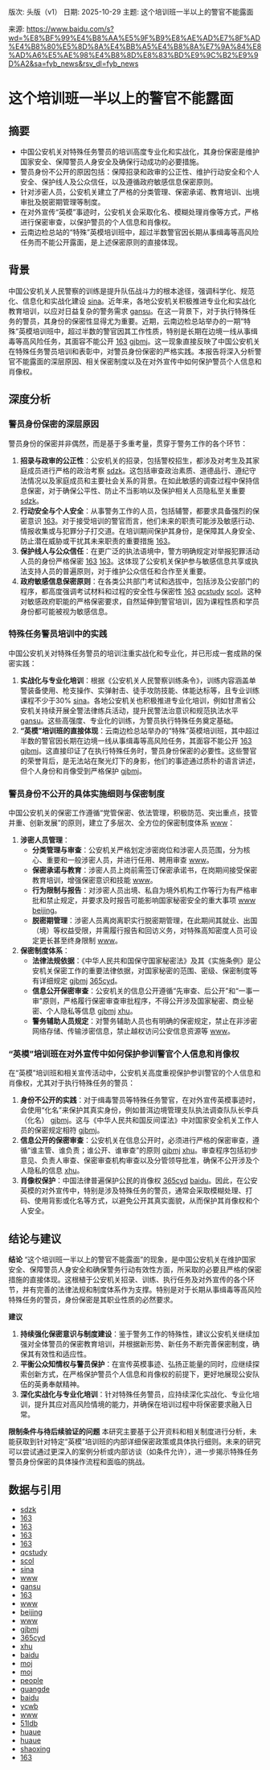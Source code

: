 版次: 头版（v1）
日期: 2025-10-29
主题: 这个培训班一半以上的警官不能露面

来源: https://www.baidu.com/s?wd=%E8%BF%99%E4%B8%AA%E5%9F%B9%E8%AE%AD%E7%8F%AD%E4%B8%80%E5%8D%8A%E4%BB%A5%E4%B8%8A%E7%9A%84%E8%AD%A6%E5%AE%98%E4%B8%8D%E8%83%BD%E9%9C%B2%E9%9D%A2&sa=fyb_news&rsv_dl=fyb_news

# 这个培训班一半以上的警官不能露面

## 摘要
- 中国公安机关对特殊任务警员的培训高度专业化和实战化，其身份保密是维护国家安全、保障警员人身安全及确保行动成功的必要措施。
- 警员身份不公开的原因包括：保障招录和政审的公正性、维护行动安全和个人安全、保护线人及公众信任，以及遵循政府敏感信息保密原则。
- 针对涉密人员，公安机关建立了严格的分类管理、保密承诺、教育培训、出境审批及脱密期管理等制度。
- 在对外宣传“英模”事迹时，公安机关会采取化名、模糊处理肖像等方式，严格进行保密审查，以保护警员的个人信息和肖像权。
- 云南边检总站的“特殊”英模培训班中，超过半数警官因长期从事缉毒等高风险任务而不能公开露面，是上述保密原则的直接体现。

## 背景
中国公安机关人民警察的训练是提升队伍战斗力的根本途径，强调科学化、规范化、信息化和实战化建设 [sina](https://vertexaisearch.cloud.google.com/grounding-api-redirect/AUZIYQFIm9F4EkELtdTHRUN5czBbxScKZagww9t0rChcGGdJcvai3J23hjtIFhXJ_goefDNLPMVAcLobzKUjrQXFsU2Ur4gZ-WaJaJ_djwWhY7B7d_sWT9ZfFyVmufrbpwyuWzVJyz1b4DxWbUzBT2vklDMGrtaHOZ_TxEvFJjaDw7x9CQ==)。近年来，各地公安机关积极推进专业化和实战化教育培训，以应对日益复杂的警务需求 [gansu](https://vertexaisearch.cloud.google.com/grounding-api-redirect/AUZIYQG0UWLbnTrFGdh5r0dJLNDmzNNaJoEocOfMdWSrhc-eiqXFsuN4ma27n9nxKbxI9oZcVrv9q6OlmXkOiKHj9cTffTvijUC6GiXzmBezoG8H3k1zst95pZqs5GSz6okuL2HpK91aeGFEssCithUTchRErm9Nsk5OxQ==)。在这一背景下，对于执行特殊任务的警员，其身份的保密性显得尤为重要。近期，云南边检总站举办的一期“特殊”英模培训班中，超过半数的警官因其工作性质，特别是长期在边境一线从事缉毒等高风险任务，其面容不能公开 [163](https://vertexaisearch.cloud.google.com/grounding-api-redirect/AUZIYQFIcDCFrsYTSsLg5L2wnctrZUdzqtmA1HJ__wqxSVYGdLJWkDRyMeXrWWVKt3R3kkJUUludiS8UjdNJVKUHWMvr3qYuUQbxQFO1RlL1fM6J_fwn1DTlEYJ-j_2r_xNPu_CTkJtaq7_JftUTfZlC3sM=) [gjbmj](https://vertexaisearch.cloud.google.com/grounding-api-redirect/AUZIYQERXqGJitlItw6qV_dXOeJPC62SDmmk2qQq9wl1JEt2w0B18pH6vNdR2VRhHG9KOsAtirJOil5zoOE0fs5atZ-WnwTGs0YWNywezdenu5UgbEyWOwJZcTTX_sw76y_-k0F4hYwId4TQH3_XsX-0YOUAoVGaS28=)。这一现象直接反映了中国公安机关在特殊任务警员培训和表彰中，对警员身份保密的严格实践。本报告将深入分析警官不能露面的深层原因、相关保密制度以及在对外宣传中如何保护警员个人信息和肖像权。

## 深度分析

### 警员身份保密的深层原因
警员身份的保密并非偶然，而是基于多重考量，贯穿于警务工作的各个环节：

1.  **招录与政审的公正性**：公安机关的招录，包括警校招生，都涉及对考生及其家庭成员进行严格的政治考察 [sdzk](https://vertexaisearch.cloud.google.com/grounding-api-redirect/AUZIYQGTwrzIei1Dd6WTZevdfT1ahjA-2j_NMEKgn_UIW7Repe6DL_MKqA_B8d4jCRaaF48RkRA4ZGr-1NKgNMEnQFBIfkdho7YPC91b7bz4N-JY_Ru-SUB200M32ABDqIshT2z1JM8-gtQoI9IxVuzZwoEp1dEE1_6X7zIe)。这包括审查政治素质、道德品行、遵纪守法情况以及家庭成员和主要社会关系的背景。在如此敏感的调查过程中保持信息保密，对于确保公平性、防止不当影响以及保护相关人员隐私至关重要 [sdzk](https://vertexaisearch.cloud.google.com/grounding-api-redirect/AUZIYQGTwrzIei1Dd6WTZevdfT1ahjA-2j_NMEKgn_UIW7Repe6DL_MKqA_B8d4jCRaaF48RkRA4ZGr-1NKgNMEnQFBIfkdho7YPC91b7bz4N-JY_Ru-SUB200M32ABDqIshT2z1JM8-gtQoI9IxVuzZwoEp1dEE1_6X7zIe)。
2.  **行动安全与个人安全**：从事警务工作的人员，包括辅警，都要求具备强烈的保密意识 [163](https://vertexaisearch.cloud.google.com/grounding-api-redirect/AUZIYQGM2iBIvVe_pjwHxLV1RLZobWlwC09hmyrh_2ni8It3OpjWiyfzxO_WpkXvL74cyJ9zG4kVXWV1FMBdhzej2UweSk_JRzIAnYBVRUAr8R9Ji1dg5XMH37rGa9GetEHNJ6zuE9JQ2EkNspgaDsSKKVU=)。对于接受培训的警官而言，他们未来的职责可能涉及敏感行动、情报收集或与犯罪分子打交道。在培训期间保护其身份，是保障其人身安全、防止潜在威胁或干扰其未来职责的重要措施 [163](https://vertexaisearch.cloud.google.com/grounding-api-redirect/AUZIYQGM2iBIvVe_pjwHxLV1RLZobWlwC09hmyrh_2ni8It3OpjWiyfzxO_WpkXvL74cyJ9zG4kVXWV1FMBdhzej2UweSk_JRzIAnYBVRUAr8R9Ji1dg5XMH37rGa9GetEHNJ6zuE9JQ2EkNspgaDsSKKVU=)。
3.  **保护线人与公众信任**：在更广泛的执法语境中，警方明确规定对举报犯罪活动人员的身份严格保密 [163](https://vertexaisearch.cloud.google.com/grounding-api-redirect/AUZIYQFIp9gi7jWLYDVolLnvW20ll11ZPPlVbSatZV9tY3uhLnUblUg19njiiMRHbV3pLRTt0D2MT8lB8mkzKspK4p2Zs7GDoGNcEnphslTgYB8YOmyQGFB1HOXv92dZjsGmXgyAsYtTRXuLM5N6J13Xync=) [163](https://vertexaisearch.cloud.google.com/grounding-api-redirect/AUZIYQEMlE_ZzqycIZIVVFAUp1aq1wYWfsp7uGpaBVg-FG-Mc1_tch-H-AVrDpbHZImY0J7qjkjC-qjM-Zv4ur0IC9dUSu1h0kaPMXKJoVpXTM6WKDKuA4Ql-ZC45goqC6NNns8M_oueftDvc4nUmzlmqBoUIoa8t6Jxmojtw6V7p-eoh4Gzvg==)。这体现了公安机关保护参与敏感信息共享或执法支持人员的普遍原则，对于维护公众信任和合作至关重要。
4.  **政府敏感信息保密原则**：在各类公共部门考试和选拔中，包括涉及公安部门的程序，都高度强调考试材料和过程的安全性与保密性 [163](https://vertexaisearch.cloud.google.com/grounding-api-redirect/AUZIYQGaK1DnReFBS6BE4mmLR-ymTRnPr4XKPwIq9PdKtFLPKuyDEUr30A6SYpySi4q6VlPGZmi7jKsmgP3WFBO3R0KA39PoTIiV8V_ILOs4-4j7eblPOkx-udPcz4lYRwerrgaexjWFKKNydq_rACk8J4c=) [qcstudy](https://vertexaisearch.cloud.google.com/grounding-api-redirect/AUZIYQGo-YgWpx547PdaMwCklpQYdWdprqoSXgMwyzyw4zInpIpHItKpjJTfndHdN87TUo7jWsSWsdZGRAdg4zFQsRPk1BnpemQ4G3bTRTwHzEjQQC-pH1SqRZm1pd_Tq6s8cP0-OPrX7zQ=) [scol](https://vertexaisearch.cloud.google.com/grounding-api-redirect/AUZIYQH7qeP0t2vwCSjh1dZ6pu7Vpi2-tab-E6iSVBI84ONJZGFdxVVMuKYM4lUfDSyCTAuz_QjcLSd7IujRYT0jdab9UtnWfbh7vO4hFTPBAcbkStpwreInz9GcHCyqwa8Bgx0Zfo7uFGASMDeiPE5BlOah)。这种对敏感政府职能的严格保密要求，自然延伸到警官培训，因为课程性质和学员身份都可能被视为敏感信息。

### 特殊任务警员培训中的实践
中国公安机关对特殊任务警员的培训注重实战化和专业化，并已形成一套成熟的保密实践：

1.  **实战化与专业化培训**：根据《公安机关人民警察训练条令》，训练内容涵盖单警装备使用、枪支操作、实弹射击、徒手攻防技能、体能达标等，且专业训练课程不少于30% [sina](https://vertexaisearch.cloud.google.com/grounding-api-redirect/AUZIYQFIm9F4EkELtdTHRUN5czBbxScKZagww9t0rChcGGdJcvai3J23hjtIFhXJ_goefDNLPMVAcLobzKUjrQXFsU2Ur4gZ-WaJaJ_djwWhY7B7d_sWT9ZfFyVmufrbpwyuWzVJyz1b4DxWbUzBT2vklDMGrtaHOZ_TxEvFJjaDw7x9CQ==)。各地公安机关也积极推进专业化培训，例如甘肃省公安机关持续开展全警法律练兵活动，提升民警法治意识和规范执法水平 [gansu](https://vertexaisearch.cloud.google.com/grounding-api-redirect/AUZIYQG0UWLbnTrFGdh5r0dJLNDmzNNaJoEocOfMdWSrhc-eiqXFsuN4ma27n9nxKbxI9oZcVrv9q6OlmXkOiKHj9cTffTvijUC6GiXzmBezoG8H3k1zst95pZqs5GSz6okuL2HpK91aeGFEssCithUTchRErm9Nsk5OxQ==)。这些高强度、专业化的训练，为警员执行特殊任务奠定基础。
2.  **“英模”培训班的直接体现**：云南边检总站举办的“特殊”英模培训班，其中超过半数的警官因长期在边境一线从事缉毒等高风险任务，其面容不能公开 [163](https://vertexaisearch.cloud.google.com/grounding-api-redirect/AUZIYQFIcDCFrsYTSsLg5L2wnctrZUdzqtmA1HJ__wqxSVYGdLJWkDRyMeXrWWVKt3R3kkJUUludiS8UjdNJVKUHWMvr3qYuUQbxQFO1RlL1fM6J_fwn1DTlEYJ-j_2r_xNPu_CTkJtaq7_JftUTfZlC3sM=) [gjbmj](https://vertexaisearch.cloud.google.com/grounding-api-redirect/AUZIYQERXqGJitlItw6qV_dXOeJPC62SDmmk2qQq9wl1JEt2w0B18pH6vNdR2VRhHG9KOsAtirJOil5zoOE0fs5atZ-WnwTGs0YWNywezdenu5UgbEyWOwJZcTTX_sw76y_-k0F4hYwId4TQH3_XsX-0YOUAoVGaS28=)。这直接印证了在执行特殊任务时，警员身份保密的必要性。这些警官的荣誉背后，是无法站在聚光灯下的身影，他们的事迹通过质朴的语言讲述，但个人身份和肖像受到严格保护 [gjbmj](https://vertexaisearch.cloud.google.com/grounding-api-redirect/AUZIYQERXqGJitlItw6qV_dXOeJPC62SDmmk2qQq9wl1JEt2w0B18pH6vNdR2VRhHG9KOsAtirJOil5zoOE0fs5atZ-WnwTGs0YWNywezdenu5UgbEyWOwJZcTTX_sw76y_-k0F4hYwId4TQH3_XsX-0YOUAoVGaS28=)。

### 警员身份不公开的具体实施细则与保密制度
中国公安机关的保密工作遵循“党管保密、依法管理，积极防范、突出重点，技管并重、创新发展”的原则，建立了多层次、全方位的保密制度体系 [www](https://vertexaisearch.cloud.google.com/grounding-api-redirect/AUZIYQFZD7PK_HTU4uuPizJx-r9PW1fQdxELZunr1J_RrVc8hhi__XiwgFV91xKSELpBf5iHtvugQhX4Cffba0JuTmM3Kbsl5hg-NpFXiwSZsx73Pm9gjO74EiRXGHIoEaCRRggVuAPX2ztZNT2jiwoZuy2NZ9SNfQJo)：

1.  **涉密人员管理**：
    *   **分类管理与审查**：公安机关严格划定涉密岗位和涉密人员范围，分为核心、重要和一般涉密人员，并进行任用、聘用审查 [www](https://vertexaisearch.cloud.google.com/grounding-api-redirect/AUZIYQFZD7PK_HTU4uuPizJx-r9PW1fQdxELZunr1J_RrVc8hhi__XiwgFV91xKSELpBf5iHtvugQhX4Cffba0JuTmM3Kbsl5hg-NpFXiwSZsx73Pm9gjO74EiRXGHIoEaCRRggVuAPX2ztZNT2jiwoZuy2NZ9SNfQJo)。
    *   **保密承诺与教育**：涉密人员上岗前需签订保密承诺书，在岗期间接受保密教育培训，增强保密意识和技能 [www](https://vertexaisearch.cloud.google.com/grounding-api-redirect/AUZIYQFZD7PK_HTU4uuPizJx-r9PW1fQdxELZunr1J_RrVc8hhi__XiwgFV91xKSELpBf5iHtvugQhX4Cffba0JuTmM3Kbsl5hg-NpFXiwSZsx73Pm9gjO74EiRXGHIoEaCRRggVuAPX2ztZNT2jiwoZuy2NZ9SNfQJo)。
    *   **行为限制与报告**：对涉密人员出境、私自为境外机构工作等行为有严格审批和禁止规定，并要求及时报告可能影响国家秘密安全的重大事项 [www](https://vertexaisearch.cloud.google.com/grounding-api-redirect/AUZIYQFZD7PK_HTU4uuPizJx-r9PW1fQdxELZunr1J_RrVc8hhi__XiwgFV91xKSELpBf5iHtvugQhX4Cffba0JuTmM3Kbsl5hg-NpFXiwSZsx73Pm9gjO74EiRXGHIoEaCRRggVuAPX2ztZNT2jiwoZuy2NZ9SNfQJo) [beijing](https://vertexaisearch.cloud.google.com/grounding-api-redirect/AUZIYQFJNOHjFvCdjdRSZXvsniof3FloxhrY-RJibOCnm--VxWwXkRT_3bz2XCcpK_55pxKajLy0lot3VMjzzXGJqobmkl6jqIpADrAzr9iBQe5HQVSdXqiOHao6Z8XQCIEiGmGBPuz8E1XsXXIJeQ6YVVxAsZNmUpMxjE41T-pluRcxiOstSUM4)。
    *   **脱密期管理**：涉密人员离岗离职实行脱密期管理，在此期间其就业、出国（境）等权益受限，并需履行报告和回访义务，对特殊高知密度人员可设定更长甚至终身限制 [www](https://vertexaisearch.cloud.google.com/grounding-api-redirect/AUZIYQFZD7PK_HTU4uuPizJx-r9PW1fQdxELZunr1J_RrVc8hhi__XiwgFV91xKSELpBf5iHtvugQhX4Cffba0JuTmM3Kbsl5hg-NpFXiwSZsx73Pm9gjO74EiRXGHIoEaCRRggVuAPX2ztZNT2jiwoZuy2NZ9SNfQJo)。
2.  **保密制度体系**：
    *   **法律法规依据**：《中华人民共和国保守国家秘密法》及其《实施条例》是公安机关保密工作的重要法律依据，对国家秘密的范围、密级、保密制度等有详细规定 [gjbmj](https://vertexaisearch.cloud.google.com/grounding-api-redirect/AUZIYQERXqGJitlItw6qV_dXOeJPC62SDmmk2qQq9wl1JEt2w0B18pH6vNdR2VRhHG9KOsAtirJOil5zoOE0fs5atZ-WnwTGs0YWNywezdenu5UgbEyWOwJZcTTX_sw76y_-k0F4hYwId4TQH3_XsX-0YOUAoVGaS28=) [365cyd](https://vertexaisearch.cloud.google.com/grounding-api-redirect/AUZIYQE-oDb_bcsJJqu1TMZMGnXdhuyOEU9HhVliTp8p_X_MQiZuTn0Vy43PlDLWTlzdoWWPFEPfJ7FrKCgPG-x6x9FgaGqwGqn1CShtCkz0BoIsU19xcaa-6zCVFyZOfmCKeqOTNaFnqKmkQyT0R53q2-iyhcQSorfH9oLxj11W07QHzO_PTRu8dbMKFpPX8-96sEMAtgOPSn84nlOrtg9mWFvREqUl2APleO3RRj6tegEqG9v93529M48y2mPAiLvZTnIg5HMdpP6AJFz6XVZwtkvqP8duNCKbZLvr_4LfzSzIW6r4)。
    *   **信息公开保密审查**：公安机关的信息公开遵循“先审查、后公开”和“一事一审”原则，严格履行保密审查审批程序，不得公开涉及国家秘密、商业秘密、个人隐私等信息 [gjbmj](https://vertexaisearch.cloud.google.com/grounding-api-redirect/AUZIYQERXqGJitlItw6qV_dXOeJPC62SDmmk2qQq9wl1JEt2w0B18pH6vNdR2VRhHG9KOsAtirJOil5zoOE0fs5atZ-WnwTGs0YWNywezdenu5UgbEyWOwJZcTTX_sw76y_-k0F4hYwId4TQH3_XsX-0YOUAoVGaS28=) [xhu](https://vertexaisearch.cloud.google.com/grounding-api-redirect/AUZIYQFTf0nrwaCObrnJR17aqpD-h4JqPBjn626n15vGIZj7Dd_bNWhknzIFMFKcAhc_UJrrNoD83I7VqaGgoSP0HsUfOE78KKwFElj9Iv4iXIFy5B0vEvAHJcLGpBs-8FG3UPI2fXExPyIybIRqRA==)。
    *   **警务辅助人员规定**：对警务辅助人员也有明确的保密规定，禁止在非涉密网络存储、传输涉密信息，禁止越权访问公安信息资源等 [www](https://vertexaisearch.cloud.google.com/grounding-api-redirect/AUZIYQEQyXXbed0MBOzU4vNKqbaxkv0nl2QqKxrOPmLNjljzv2IdPDfkribfTnXgXxDzs-Ja8S8flsWKZ307gp2Db00kkatJhdhY15zVw0y-GdsGuiR7FbYazKWU4iKhgKxwI7zrFh6djvENFxbs1Rjuj8Zk5oVSc-w=)。

### “英模”培训班在对外宣传中如何保护参训警官个人信息和肖像权
在“英模”培训班和相关宣传活动中，公安机关高度重视保护参训警官的个人信息和肖像权，尤其对于执行特殊任务的警员：

1.  **身份不公开的实践**：对于缉毒警员等特殊任务警官，在对外宣传英模事迹时，会使用“化名”来保护其真实身份，例如普洱边境管理支队执法调查队队长李兵（化名） [gjbmj](https://vertexaisearch.cloud.google.com/grounding-api-redirect/AUZIYQERXqGJitlItw6qV_dXOeJPC62SDmmk2qQq9wl1JEt2w0B18pH6vNdR2VRhHG9KOsAtirJOil5zoOE0fs5atZ-WnwTGs0YWNywezdenu5UgbEyWOwJZcTTX_sw76y_-k0F4hYwId4TQH3_XsX-0YOUAoVGaS28=)。这与《中华人民共和国反间谍法》中对国家安全机关工作人员的保密规定相符 [gjbmj](https://vertexaisearch.cloud.google.com/grounding-api-redirect/AUZIYQERXqGJitlItw6qV_dXOeJPC62SDmmk2qQq9wl1JEt2w0B18pH6vNdR2VRhHG9KOsAtirJOil5zoOE0fs5atZ-WnwTGs0YWNywezdenu5UgbEyWOwJZcTTX_sw76y_-k0F4hYwId4TQH3_XsX-0YOUAoVGaS28=)。
2.  **信息公开的保密审查**：公安机关在信息公开时，必须进行严格的保密审查，遵循“谁主管、谁负责；谁公开、谁审查”的原则 [gjbmj](https://vertexaisearch.cloud.google.com/grounding-api-redirect/AUZIYQERXqGJitlItw6qV_dXOeJPC62SDmmk2qQq9wl1JEt2w0B18pH6vNdR2VRhHG9KOsAtirJOil5zoOE0fs5atZ-WnwTGs0YWNywezdenu5UgbEyWOwJZcTTX_sw76y_-k0F4hYwId4TQH3_XsX-0YOUAoVGaS28=) [xhu](https://vertexaisearch.cloud.google.com/grounding-api-redirect/AUZIYQFTf0nrwaCObrnJR17aqpD-h4JqPBjn626n15vGIZj7Dd_bNWhknzIFMFKcAhc_UJrrNoD83I7VqaGgoSP0HsUfOE78KKwFElj9Iv4iXIFy5B0vEvAHJcLGpBs-8FG3UPI2fXExPyIybIRqRA==)。审查程序包括初步意见、负责人审查、保密审查机构审查以及分管领导批准，确保不公开涉及个人隐私的信息 [xhu](https://vertexaisearch.cloud.google.com/grounding-api-redirect/AUZIYQFTf0nrwaCObrnJR17aqpD-h4JqPBjn626n15vGIZj7Dd_bNWhknzIFMFKcAhc_UJrrNoD83I7VqaGgoSP0HsUfOE78KKwFElj9Iv4iXIFy5B0vEvAHJcLGpBs-8FG3UPI2fXExPyIybIRqRA==)。
3.  **肖像权保护**：中国法律普遍保护公民的肖像权 [365cyd](https://vertexaisearch.cloud.google.com/grounding-api-redirect/AUZIYQE-oDb_bcsJJqu1TMZMGnXdhuyOEU9HhVliTp8p_X_MQiZuTn0Vy43PlDLWTlzdoWWPFEPfJ7FrKCgPG-x6x9FgaGqwGqn1CShtCkz0BoIsU19xcaa-6zCVFyZOfmCKeqOTNaFnqKmkQyT0R53q2-iyhcQSorfH9oLxj11W07QHzO_PTRu8dbMKFpPX8-96sEMAtgOPSn84nlOrtg9mWFvREqUl2APleO3RRj6tegEqG9v93529M48y2mPAiLvZTnIg5HMdpP6AJFz6XVZwtkvqP8duNCKbZLvr_4LfzSzIW6r4) [baidu](https://vertexaisearch.cloud.google.com/grounding-api-redirect/AUZIYQEB2N1S0egMjRP1n-B4vrxcjP2R7qlX2dZNe7fRW9TX3AdcTGwEu9hUTj_oYYUUdJ4ypPKcPXh4jyuM5g8P0fqcdJ9GOU2QIIO8NYGXQrBZC9XrWeB06e3LiME63TpHoIgpnkHLL7eTaZwYcNFH2ICGSZoaArz4DX38uVYYTS496lw=)。因此，在公安英模的对外宣传中，特别是涉及特殊任务的警员，通常会采取模糊处理、打码、使用背影或化名等方式，以避免公开其真实面貌，从而保护其肖像权和个人安全。

## 结论与建议

**结论**
“这个培训班一半以上的警官不能露面”的现象，是中国公安机关在维护国家安全、保障警员人身安全和确保警务行动有效性方面，所采取的必要且严格的保密措施的直接体现。这根植于公安机关招录、训练、执行任务及对外宣传的各个环节，并有完善的法律法规和制度体系作为支撑。特别是对于长期从事缉毒等高风险特殊任务的警员，身份保密是其职业性质的必然要求。

**建议**
1.  **持续强化保密意识与制度建设**：鉴于警务工作的特殊性，建议公安机关继续加强对全体警员的保密教育培训，并根据新形势、新任务不断完善保密制度，确保其有效性和适应性。
2.  **平衡公众知情权与警员保护**：在宣传英模事迹、弘扬正能量的同时，应继续探索创新方式，在严格保护警员个人信息和肖像权的前提下，更好地展现公安队伍的英勇奉献精神。
3.  **深化实战化与专业化培训**：针对特殊任务警员，应持续深化实战化、专业化培训，提升其应对高风险情境的能力，并确保在培训过程中将保密要求融入日常。

**限制条件与待后续验证的问题**
本研究主要基于公开资料和相关制度进行分析，未能获取到针对特定“英模”培训班的内部详细保密政策或具体执行细则。未来的研究可以尝试通过更深入的案例分析或内部访谈（如条件允许），进一步揭示特殊任务警员身份保密的具体操作流程和面临的挑战。

## 数据与引用
- [sdzk](https://vertexaisearch.cloud.google.com/grounding-api-redirect/AUZIYQGTwrzIei1Dd6WTZevdfT1ahjA-2j_NMEKgn_UIW7Repe6DL_MKqA_B8d4jCRaaF48RkRA4ZGr-1NKgNMEnQFBIfkdho7YPC91b7bz4N-JY_Ru-SUB200M32ABDqIshT2z1JM8-gtQoI9IxVuzZwoEp1dEE1_6X7zIe)
- [163](https://vertexaisearch.cloud.google.com/grounding-api-redirect/AUZIYQGM2iBIvVe_pjwHxLV1RLZobWlwC09hmyrh_2ni8It3OpjWiyfzxO_WpkXvL74cyJ9zG4kVXWV1FMBdhzej2UweSk_JRzIAnYBVRUAr8R9Ji1dg5XMH37rGa9GetEHNJ6zuE9JQ2EkNspgaDsSKKVU=)
- [163](https://vertexaisearch.cloud.google.com/grounding-api-redirect/AUZIYQFIp9gi7jWLYDVolLnvW20ll11ZPPlVbSatZV9tY3uhLnUblUg19njiiMRHbV3pLRTt0D2MT8lB8mkzKspK4p2Zs7GDoGNcEnphslTgYB8YOmyQGFB1HOXv92dZjsGmXgyAsYtTRXuLM5N6J13Xync=)
- [163](https://vertexaisearch.cloud.google.com/grounding-api-redirect/AUZIYQEMlE_ZzqycIZIVVFAUp1aq1wYWfsp7uGpaBVg-FG-Mc1_tch-H-AVrDpbHZImY0J7qjkjC-qjM-Zv4ur0IC9dUSu1h0kaPMXKJoVpXTM6WKDKuA4Ql-ZC45goqC6NNns8M_oueftDvc4nUmzlmqBoUIoa8t6Jxmojtw6V7p-eoh4Gzvg==)
- [163](https://vertexaisearch.cloud.google.com/grounding-api-redirect/AUZIYQGaK1DnReFBS6BE4mmLR-ymTRnPr4XKPwIq9PdKtFLPKuyDEUr30A6SYpySi4q6VlPGZmi7jKsmgP3WFBO3R0KA39PoTIiV8V_ILOs4-4j7eblPOkx-udPcz4lYRwerrgaexjWFKKNydq_rACk8J4c=)
- [qcstudy](https://vertexaisearch.cloud.google.com/grounding-api-redirect/AUZIYQGo-YgWpx547PdaMwCklpQYdWdprqoSXgMwyzyw4zInpIpHItKpjJTfndHdN87TUo7jWsSWsdZGRAdg4zFQsRPk1BnpemQ4G3bTRTwHzEjQQC-pH1SqRZm1pd_Tq6s8cP0-OPrX7zQ=)
- [scol](https://vertexaisearch.cloud.google.com/grounding-api-redirect/AUZIYQH7qeP0t2vwCSjh1dZ6pu7Vpi2-tab-E6iSVBI84ONJZGFdxVVMuKYM4lUfDSyCTAuz_QjcLSd7IujRYT0jdab9UtnWfbh7vO4hFTPBAcbkStpwreInz9GcHCyqwa8Bgx0Zfo7uFGASMDeiPE5BlOah)
- [sina](https://vertexaisearch.cloud.google.com/grounding-api-redirect/AUZIYQFIm9F4EkELtdTHRUN5czBbxScKZagww9t0rChcGGdJcvai3J23hjtIFhXJ_goefDNLPMVAcLobzKUjrQXFsU2Ur4gZ-WaJaJ_djwWhY7B7d_sWT9ZfFyVmufrbpwyuWzVJyz1b4DxWbUzBT2vklDMGrtaHOZ_TxEvFJjaDw7x9CQ==)
- [www](https://vertexaisearch.cloud.google.com/grounding-api-redirect/AUZIYQF7tBBUaqUnA2W0JVwSQqRFDtYOz_NJpWDUnM6vdblLh1ODEfhVvDp_e838PtRYhsPwz3fZiCm1RHCoQeyn4pS1WCyOD_1-Ma8IyXSjBFHcC8q1TPOMeeyJ0eCAosXXlXEnH-UTy3K2hP2p0RVKmYtUU90ZqQ==)
- [gansu](https://vertexaisearch.cloud.google.com/grounding-api-redirect/AUZIYQG0UWLbnTrFGdh5r0dJLNDmzNNaJoEocOfMdWSrhc-eiqXFsuN4ma27n9nxKbxI9oZcVrv9q6OlmXkOiKHj9cTffTvijUC6GiXzmBezoG8H3k1zst95pZqs5GSz6okuL2HpK91aeGFEssCithUTchRErm9Nsk5OxQ==)
- [163](https://vertexaisearch.cloud.google.com/grounding-api-redirect/AUZIYQFIcDCFrsYTSsLg5L2wnctrZUdzqtmA1HJ__wqxSVYGdLJWkDRyMeXrWWVKt3R3kkJUUludiS8UjdNJVKUHWMvr3qYuUQbxQFO1RlL1fM6J_fwn1DTlEYJ-j_2r_xNPu_CTkJtaq7_JftUTfZlC3sM=)
- [www](https://vertexaisearch.cloud.google.com/grounding-api-redirect/AUZIYQFZD7PK_HTU4uuPizJx-r9PW1fQdxELZunr1J_RrVc8hhi__XiwgFV91xKSELpBf5iHtvugQhX4Cffba0JuTmM3Kbsl5hg-NpFXiwSZsx73Pm9gjO74EiRXGHIoEaCRRggVuAPX2ztZNT2jiwoZuy2NZ9SNfQJo)
- [beijing](https://vertexaisearch.cloud.google.com/grounding-api-redirect/AUZIYQFJNOHjFvCdjdRSZXvsniof3FloxhrY-RJibOCnm--VxWwXkRT_3bz2XCcpK_55pxKajLy0lot3VMjzzXGJqobmkl6jqIpADrAzr9iBQe5HQVSdXqiOHao6Z8XQCIEiGmGBPuz8E1XsXXIJeQ6YVVxAsZNmUpMxjE41T-pluRcxiOstSUM4)
- [www](https://vertexaisearch.cloud.google.com/grounding-api-redirect/AUZIYQEQyXXbed0MBOzU4vNKqbaxkv0nl2QqKxrOPmLNjljzv2IdPDfkribfTnXgXxDzs-Ja8S8flsWKZ307gp2Db00kkatJhdhY15zVw0y-GdsGuiR7FbYazKWU4iKhgKxwI7zrFh6djvENFxbs1Rjuj8Zk5oVSc-w=)
- [gjbmj](https://vertexaisearch.cloud.google.com/grounding-api-redirect/AUZIYQERXqGJitlItw6qV_dXOeJPC62SDmmk2qQq9wl1JEt2w0B18pH6vNdR2VRhHG9KOsAtirJOil5zoOE0fs5atZ-WnwTGs0YWNywezdenu5UgbEyWOwJZcTTX_sw76y_-k0F4hYwId4TQH3_XsX-0YOUAoVGaS28=)
- [365cyd](https://vertexaisearch.cloud.google.com/grounding-api-redirect/AUZIYQE-oDb_bcsJJqu1TMZMGnXdhuyOEU9HhVliTp8p_X_MQiZuTn0Vy43PlDLWTlzdoWWPFEPfJ7FrKCgPG-x6x9FgaGqwGqn1CShtCkz0BoIsU19xcaa-6zCVFyZOfmCKeqOTNaFnqKmkQyT0R53q2-iyhcQSorfH9oLxj11W07QHzO_PTRu8dbMKFpPX8-96sEMAtgOPSn84nlOrtg9mWFvREqUl2APleO3RRj6tegEqG9v93529M48y2mPAiLvZTnIg5HMdpP6AJFz6XVZwtkvqP8duNCKbZLvr_4LfzSzIW6r4)
- [xhu](https://vertexaisearch.cloud.google.com/grounding-api-redirect/AUZIYQFTf0nrwaCObrnJR17aqpD-h4JqPBjn626n15vGIZj7Dd_bNWhknzIFMFKcAhc_UJrrNoD83I7VqaGgoSP0HsUfOE78KKwFElj9Iv4iXIFy5B0vEvAHJcLGpBs-8FG3UPI2fXExPyIybIRqRA==)
- [baidu](https://vertexaisearch.cloud.google.com/grounding-api-redirect/AUZIYQEB2N1S0egMjRP1n-B4vrxcjP2R7qlX2dZNe7fRW9TX3AdcTGwEu9hUTj_oYYUUdJ4ypPKcPXh4jyuM5g8P0fqcdJ9GOU2QIIO8NYGXQrBZC9XrWeB06e3LiME63TpHoIgpnkHLL7eTaZwYcNFH2ICGSZoaArz4DX38uVYYTS496lw=)
- [moj](https://vertexaisearch.cloud.google.com/grounding-api-redirect/AUZIYQGHazQbJhOSJsGyi1eZq5_hcs4XDtUTPdTrkiVyEHUdgsHS7gG85cqct-4iYWAJxDr7t_eWRfHtbu8U0kcBljwMM0_wP3nktGSdHochPG3tplCq8Cj7OqJ5TvKEMBaunTQTFtumUJ5WrsLOsFl1)
- [moj](https://vertexaisearch.cloud.google.com/grounding-api-redirect/AUZIYQGMZCW7pYYM-2XmnuY0pUIppfff3rsX2Q610cA3LBWJO54VSagUQJF-CVr3Rkjpmgs0gFlg49LNoVP4m4mqr8p9InoRE1nwcPRy-LWRiVyI2yel5Qz8RDtPIKGZNjEYZTbly0b7WQjtQvzuamQ=)
- [people](https://vertexaisearch.cloud.google.com/grounding-api-redirect/AUZIYQGOzDYaU1GNtLR0CkskcUzZ65viBO--snUVfS2-8R6MTPjdfsSjdzzr_xIW_CT0NTHKjTZp9IQlIHCGoltuUIIeoljsCFBH3J3b5JGRQf6nVQjH0QYp5xcJHBaqxInb302Z4QB0ftYjFWuatFUUqv1_VBFIIKUkSio=)
- [guangde](https://vertexaisearch.cloud.google.com/grounding-api-redirect/AUZIYQEzJAjAmGMsRmPsCgvOlCbXOkS61b_tBnUtO_LB-zFjBvK7pJwnojCppAeu-Dg3Wyh3JALoSHJZqYOzw6M7s8xb5pyDO5guYgj0Vuxa46e-uhyBEhvgZ3A6dCZ7wkO5-umOrx1tsgiVAqQu3xGMJ7i7WVnJAYZs)
- [baidu](https://vertexaisearch.cloud.google.com/grounding-api-redirect/AUZIYQFo7ArtYgOl_wL_6aI8Eb-oGunKtuXulxw9jHGAQ9fDhw_Fb8achdjCHhO48ZHnrW5cmM1feQxQxT0Btg9zLMsiDEfx7ANOo-FmXdkX0dBQx5LDOxOY3dETxBO1fkUJcAaOiURbRXDGHcA7NzWsYUgYbJzRmvh0)
- [ycwb](https://vertexaisearch.cloud.google.com/grounding-api-redirect/AUZIYQGLdHLIgsLqNhbBrdYL0jsLfeVKs7Zh9WtrEzJ6srtA-BXG4w80BugH8OFcQLTdXtlmHyMhXFaPAltwh3CzqIKYf5ZaJ0PyMgL_DY9ifCItp-PnD3Uo6wVDuyalSx6nb9myC1DyLrDZAertt_kt_rM=)
- [www](https://vertexaisearch.cloud.google.com/grounding-api-redirect/AUZIYQHEw9RdrB0ThD0uI8pqoCqLuIRWQrpm18lVGl_MXNxCAk87wP7fpeJ9epLmq8lvF4zQNrfbx1Ke6Unwuo0OJhrX70xMfKURbVuJwn4GEPWA_IqQTUZexNaOrZSfqnjwdXBP4DaJ1MX8dKIRo2WKfnQBOi4=)
- [51ldb](https://vertexaisearch.cloud.google.com/grounding-api-redirect/AUZIYQGozhZzVd5A_bKfkUe2Yy2sEUSHbIdesI6qRgFPXb9FqFi_vvyJfMgynQ2H_c1ZDhpjnuQEvrDlRcN7XEBoR9G8tYnYoG23BHGnGqx1ChyZElOXM-kMAYiNS98qOJJvCDkH7tcCFBxiYp91TxtxoOtLeluJ7eHt4MkQbQqfzVHlsGf9fankW3M=)
- [huaue](https://vertexaisearch.cloud.google.com/grounding-api-redirect/AUZIYQFUQbzF7g38mF0AGvcGj9Q4q-qbAbuMWsQaPd7FHcFA8ERPEE-S-EDhSkvS7z0veDu_XfC82hQonjrm8zkjDdHDaYYQar1RWtZ1xI6vN0xlbSwqHvtlMgihYRxKwmL8vlaMUucX3cQ5XvEn)
- [huaue](https://vertexaisearch.cloud.google.com/grounding-api-redirect/AUZIYQGUmqLc4WBlZ-W6Hd77FKx8z9bymXG5H5l_VShqrMaqV7oBYT8GR-l9t5h39AbgARYQI0yHeCE94-4wDjE5XhmM1uP6VUJvTncQK1S9HyNDMg6QxM12jBeaYYbs-wSzYvrxNXj1Kle3CXel)
- [shaoxing](https://vertexaisearch.cloud.google.com/grounding-api-redirect/AUZIYQGixCtXHzX8stcYXnvPWN0Rn0f2zr1OEud0x1DH1c-8vy2Ey5J0PoRavIb2jy87_3C1ggttbLLlb_NrTIxzK4ocuTbFtHtZ0JCBSklAIFwOllwdUlgMUyTpPzOgLX45BYEpzco=)
- [163](https://vertexaisearch.cloud.google.com/grounding-api-redirect/AUZIYQEtpY9zbs0ofjQV2h7dNozGLN3dwlvpTKQZTcuayR7M8xNgWJhsI5VApzfKMdQdlA5_GoSSAeiG4brgbXmJwvp0wonjmnOEYqbkeBlCLiEpblzd6dsL8_sMk4kXDuFlXNkwN6k2cTZiFaq7NedskQ==)